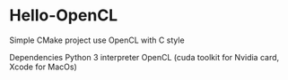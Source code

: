 # Hello-OpenCL
Simple CMake project use OpenCL with C style

Dependencies
Python 3 interpreter
OpenCL (cuda toolkit for Nvidia card, Xcode for MacOs)
